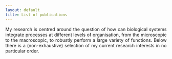 ```yaml
---
layout: default
title: List of publications
---
```

<p style='text-align:justify'>My research is centred around the question of how can biological systems integrate processes at different levels of organisation, from the microscopic to the macroscopic, to robustly perform a large variety of functions. Below there is a (non-exhaustive) selection of my current research interests in no particular order.</p>

